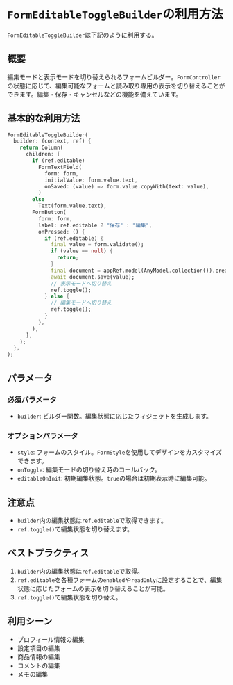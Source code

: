 # `FormEditableToggleBuilder`の利用方法

`FormEditableToggleBuilder`は下記のように利用する。

## 概要

編集モードと表示モードを切り替えられるフォームビルダー。`FormController`の状態に応じて、編集可能なフォームと読み取り専用の表示を切り替えることができます。編集・保存・キャンセルなどの機能を備えています。

## 基本的な利用方法

```dart
FormEditableToggleBuilder(
  builder: (context, ref) {
    return Column(
      children: [
        if (ref.editable)
          FormTextField(
            form: form,
            initialValue: form.value.text,
            onSaved: (value) => form.value.copyWith(text: value),
          )
        else
          Text(form.value.text),
        FormButton(
          form: form,
          label: ref.editable ? "保存" : "編集",
          onPressed: () {
            if (ref.editable) {
              final value = form.validate();
              if (value == null) {
                return;
              }
              final document = appRef.model(AnyModel.collection()).create();
              await document.save(value);
              // 表示モードへ切り替え
              ref.toggle();
            } else {
              // 編集モードへ切り替え
              ref.toggle();
            }
          },
        ),
      ],
    );
  },
);
```

## パラメータ

### 必須パラメータ
- `builder`: ビルダー関数。編集状態に応じたウィジェットを生成します。

### オプションパラメータ
- `style`: フォームのスタイル。`FormStyle`を使用してデザインをカスタマイズできます。
- `onToggle`: 編集モードの切り替え時のコールバック。
- `editableOnInit`: 初期編集状態。`true`の場合は初期表示時に編集可能。

## 注意点

- `builder`内の編集状態は`ref.editable`で取得できます。
- `ref.toggle()`で編集状態を切り替えます。

## ベストプラクティス

1. `builder`内の編集状態は`ref.editable`で取得。
2. `ref.editable`を各種フォームの`enabled`や`readOnly`に設定することで、編集状態に応じたフォームの表示を切り替えることが可能。
3. `ref.toggle()`で編集状態を切り替え。

## 利用シーン

- プロフィール情報の編集
- 設定項目の編集
- 商品情報の編集
- コメントの編集
- メモの編集
